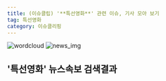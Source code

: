 ```yaml
---
title: (이슈클립) '**특선영화**' 관련 이슈, 기사 모아 보기
tag: 특선영화
category: 이슈클리핑
---
```

![wordcloud](https://s3.ap-northeast-2.amazonaws.com/lyrics101-wordcloud/2018-09-22-1537628119.png)
![news_img](https://user-images.githubusercontent.com/42597476/44507050-1206f400-a6e4-11e8-8d98-7ffbfebb353f.png)
## **'**특선영화**'** 뉴스속보 검색결과

